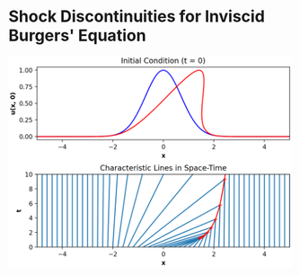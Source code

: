 # Shock Discontinuities for Inviscid Burgers' Equation

<img src="https://github.com/hmagomedov/burgers/blob/main/gaussian.png"/>
